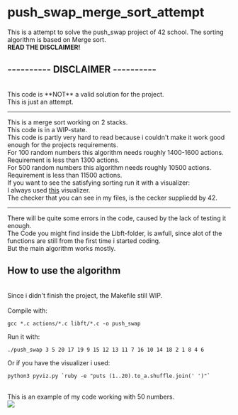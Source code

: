 # push_swap_merge_sort_attempt
This is a attempt to solve the push_swap project of 42 school. The sorting algorithm is based on Merge sort.<br>
**READ THE DISCLAIMER!**<br>
## ---------- DISCLAIMER ----------
<br>
This code is **NOT** a valid solution for the project.<br>
This is just an attempt.<br>

---

This is a merge sort working on 2 stacks.<br>
This code is in a WIP-state.<br>
This code is partly very hard to read because i couldn't make it work good enough for the projects requirements.<br>
For 100 random numbers this algorithm needs roughly 1400-1600 actions. Requirement is less than 1300 actions.<br>
For 500 random numbers this algorithm needs roughly 10500 actions. Requirement is less than 11500 actions.<br>
If you want to see the satisfying sorting run it with a visualizer:<br>
I always used [this](https://github.com/o-reo/push_swap_visualizer "github.com/o-reo/push_swap_visualizer") visualizer.<br>
The checker that you can see in my files, is the cecker suppliedd by 42.<br>

---

There will be quite some errors in the code, caused by the lack of testing it enough.<br>
The Code you might find inside the Libft-folder, is awfull, since alot of the functions are still from the first time i started coding.<br>
But the main algorithm works mostly.<br>
## How to use the algorithm
<br>
Since i didn't finish the project, the Makefile still WIP.<br>
<br>
Compile with:<br>

```
gcc *.c actions/*.c libft/*.c -o push_swap
```

Run it with:<br>

```
./push_swap 3 5 20 17 19 9 15 12 13 11 7 16 10 14 18 2 1 8 4 6
```

Or if you have the visualizer i used:<br>

```
python3 pyviz.py `ruby -e "puts (1..20).to_a.shuffle.join(' ')"`
```

<br>
This is an example of my code working with 50 numbers.<br>
<img src="images/example.gif" >
